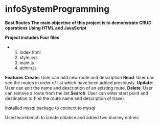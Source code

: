 # infoSystemProgramming
**Best Routes**
**The main objective of this project is to demonstrate CRUD operations Using HTML and JavaScript**

**Project includes Four files**
- 1. index.html
  2. style.css
  3. main.js
  4. admin.js
                               
                          

**Features**
**Create**: User can add new route and description
**Read**: User can see the routes in order of list which have been added previously.
**Update**: User can edit the name and description of an existing route.
**Delete**: User can remove a route from the list
**Search**: User can enter start point and destination to find the route name and description of travel.


Installed mysql package to connect to mysql

Used workbench to create databse and added two dummy entries
